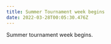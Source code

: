 ```yaml
---
title: Summer Tournament week begins
date: 2022-03-28T00:05:30.476Z
---
```

Summer tournament week begins.